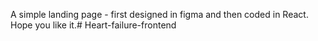 A simple landing page - first designed in figma and then coded in React. Hope you like it.# Heart-failure-frontend
